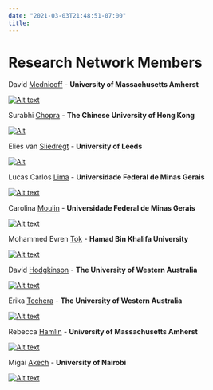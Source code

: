 ```yaml
---
date: "2021-03-03T21:48:51-07:00"
title: 
---
```


# Research Network Members

David [Mednicoff](https://www.umass.edu/spp/people/faculty/david-mednicoff) - **University of Massachusetts Amherst** 

[![Alt text](/images/mednicoff.jpg)]((https://www.umass.edu/spp/people/faculty/david-mednicoff))


Surabhi [Chopra](https://www.law.cuhk.edu.hk/app/people/prof-surabhi-chopra/) - **The Chinese University of Hong Kong**

[![Alt](/home/images/chopra.jpg)](https://www.law.cuhk.edu.hk/app/people/prof-surabhi-chopra/)


Elies van [Sliedregt](https://essl.leeds.ac.uk/law/staff/236/prof-dr-elies-van-sliedregt) - **University of Leeds**

[![Alt](/home/images/elies.jpg)](https://essl.leeds.ac.uk/law/staff/236/prof-dr-elies-van-sliedregt)


Lucas Carlos [Lima](https://ufmg.academia.edu/LCLima) - **Universidade Federal de Minas Gerais**

[![Alt text](/home/images/lima.jpg)](https://ufmg.academia.edu/LCLima)


Carolina [Moulin](https://puc-rio-br.academia.edu/CarolinaMoulin) - **Universidade Federal de Minas Gerais**

[![Alt text](/home/images/moulin.jpg)](https://puc-rio-br.academia.edu/CarolinaMoulin)


Mohammed Evren [Tok](https://www.hbku.edu.qa/en/cis/staff/mohamed-evren-tok) - **Hamad Bin Khalifa University**

[![Alt text](/home/images/tok.jpg)](https://www.hbku.edu.qa/en/cis/staff/mohamed-evren-tok)


David [Hodgkinson](https://research-repository.uwa.edu.au/en/persons/david-hodgkinson) - **The University of Western Australia**

[![Alt text](/home/images/david.jpg)](https://research-repository.uwa.edu.au/en/persons/david-hodgkinson)


Erika [Techera](https://research-repository.uwa.edu.au/en/persons/erika-techera) - **The University of Western Australia**

[![Alt text](/home/images/techera.jpg)](https://research-repository.uwa.edu.au/en/persons/david-hodgkinson)


Rebecca [Hamlin](https://polsci.umass.edu/people/rebecca-hamlin) - **University of Massachusetts Amherst**

[![Alt text](/home/images/hamlin.jpg)](https://research-repository.uwa.edu.au/en/persons/david-hodgkinson)


Migai [Akech](https://profiles.uonbi.ac.ke/amigai) - **University of Nairobi**

[![Alt text](/home/images/migai.jpg)](https://research-repository.uwa.edu.au/en/persons/david-hodgkinson)





